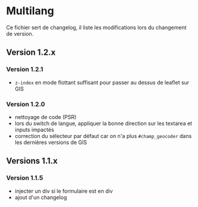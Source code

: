 # Multilang

Ce fichier sert de changelog, il liste les modifications lors du changement de version.

## Version 1.2.x

### Version 1.2.1

* ```z-index``` en mode flottant suffisant pour passer au dessus de leaflet sur GIS

### Version 1.2.0

* nettoyage de code (PSR)
* lors du switch de langue, appliquer la bonne direction sur les textarea et inputs impactés
* correction du sélecteur par défaut car on n'a plus ```#champ_geocoder``` dans les dernières versions de GIS

## Versions 1.1.x

### Version 1.1.5

* injecter un div si le formulaire est en div
* ajout d'un changelog